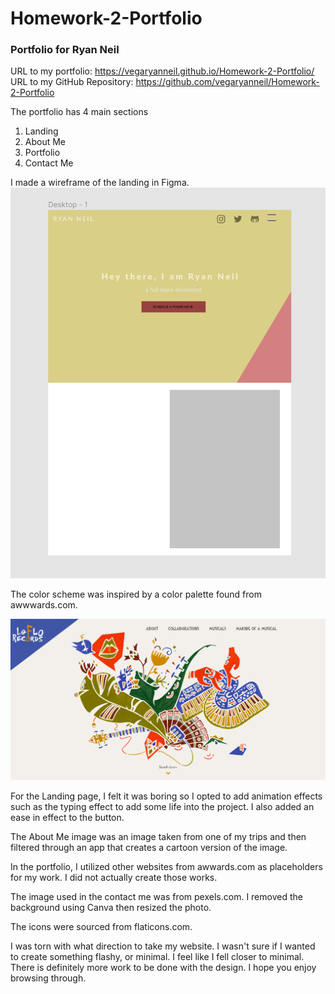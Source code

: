 # Homework-2-Portfolio
### Portfolio for Ryan Neil

URL to my portfolio: https://vegaryanneil.github.io/Homework-2-Portfolio/
URL to my GitHub Repository: https://github.com/vegaryanneil/Homework-2-Portfolio

The portfolio has 4 main sections
1. Landing
2. About Me
3. Portfolio
4. Contact Me

I made a wireframe of the landing in Figma.
![Wirefame-figma](images/Wireframe.png)

The color scheme was inspired by a color palette found from awwwards.com.

![color-palette-inspiration](images/loflo.jpg)



For the Landing page, I felt it was boring so I opted to add animation effects such as the typing effect to add some life into the project. I also added an ease in effect to the button.

The About Me image was an image taken from one of my trips and then filtered through an app that creates a cartoon version of the image.

In the portfolio, I utilized other websites from awwards.com as placeholders for my work. I did not actually create those works.

The image used in the contact me was from pexels.com. I removed the background using Canva then resized the photo.

The icons were sourced from flaticons.com.

 I was torn with what direction to take my website. I wasn't sure if I wanted to create something flashy, or minimal. I feel like I fell closer to minimal. There is definitely more work to be done with the design. I hope you enjoy browsing through.
